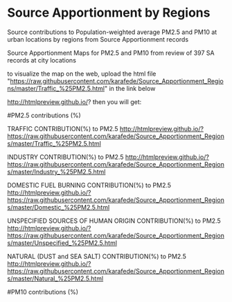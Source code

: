 # Source Apportionment by Regions
Source contributions to Population-weighted average PM2.5 and PM10 at urban locations by regions from Source Apportionment records

Source Apportionment Maps for PM2.5 and PM10 from review of 397 SA records at city locations

to visualize the map on the web, upload the html file 
"https://raw.githubusercontent.com/karafede/Source_Apportionment_Regions/master/Traffic_%25PM2.5.html" in the link below

http://htmlpreview.github.io/?
then you will get:

#PM2.5 contributions (%)

TRAFFIC CONTRIBUTION(%) to PM2.5
http://htmlpreview.github.io/?https://raw.githubusercontent.com/karafede/Source_Apportionment_Regions/master/Traffic_%25PM2.5.html

INDUSTRY CONTRIBUTION(%) to PM2.5
http://htmlpreview.github.io/?https://raw.githubusercontent.com/karafede/Source_Apportionment_Regions/master/Industry_%25PM2.5.html

DOMESTIC FUEL BURNING CONTRIBUTION(%) to PM2.5
http://htmlpreview.github.io/?https://raw.githubusercontent.com/karafede/Source_Apportionment_Regions/master/Domestic_%25PM2.5.html

UNSPECIFIED SOURCES OF HUMAN ORIGIN CONTRIBUTION(%) to PM2.5
http://htmlpreview.github.io/?https://raw.githubusercontent.com/karafede/Source_Apportionment_Regions/master/Unspecified_%25PM2.5.html

NATURAL (DUST and SEA SALT) CONTRIBUTION(%) to PM2.5
http://htmlpreview.github.io/?https://raw.githubusercontent.com/karafede/Source_Apportionment_Regions/master/Natural_%25PM2.5.html


#PM10 contributions (%)

